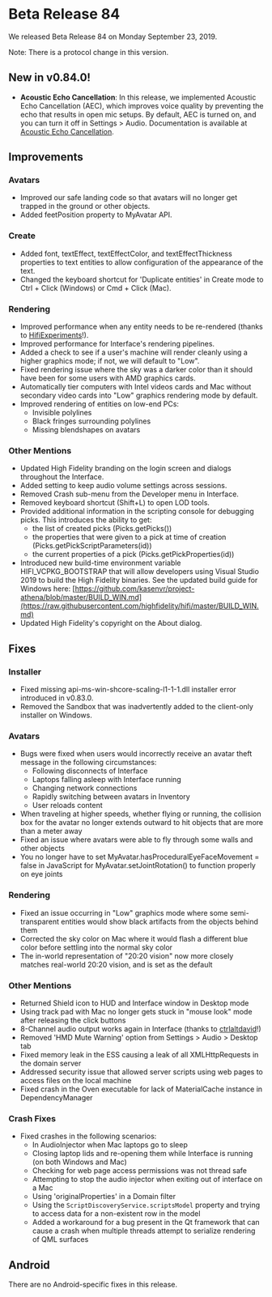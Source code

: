 # Beta Release 84

We released Beta Release 84 on Monday September 23, 2019.

Note: There is a protocol change in this version.

## New in v0.84.0!

* **Acoustic Echo Cancellation**: In this release, we implemented Acoustic Echo Cancellation (AEC), which improves voice quality by preventing the echo that results in open mic setups. By default, AEC is turned on, and you can turn it off in Settings > Audio. Documentation is available at [Acoustic Echo Cancellation](https://docs.highfidelity.com/en/rc84/explore/get-started/adjust-settings.html#id1).
    
## Improvements

### Avatars

* Improved our safe landing code so that avatars will no longer get trapped in the ground or other objects.
* Added feetPosition property to MyAvatar API.

### Create

* Added font, textEffect, textEffectColor, and textEffectThickness properties to text entities to allow configuration of the appearance of the text. 
* Changed the keyboard shortcut for 'Duplicate entities' in Create mode to Ctrl + Click (Windows) or Cmd + Click (Mac).

### Rendering

* Improved performance when any entity needs to be re-rendered (thanks to [HifiExperiments](https://github.com/HifiExperiments)!).
* Improved performance for Interface's rendering pipelines.
* Added a check to see if a user's machine will render cleanly using a higher graphics mode; if not, we will default to "Low".
* Fixed rendering issue where the sky was a darker color than it should have been for some users with AMD graphics cards.
* Automatically tier computers with Intel videos cards and Mac without secondary video cards into "Low" graphics rendering mode by default.
* Improved rendering of entities on low-end PCs:
    * Invisible polylines
    * Black fringes surrounding polylines
    * Missing blendshapes on avatars

### Other Mentions

* Updated High Fidelity branding on the login screen and dialogs throughout the Interface.
* Added setting to keep audio volume settings across sessions.
* Removed Crash sub-menu from the Developer menu in Interface.
* Removed keyboard shortcut (Shift+L) to open LOD tools.
* Provided additional information in the scripting console for debugging picks. This introduces the ability to get:
    * the list of created picks (Picks.getPicks())
    * the properties that were given to a pick at time of creation (Picks.getPickScriptParameters(id))
    * the current properties of a pick (Picks.getPickProperties(id))
* Introduced new build-time environment variable HIFI_VCPKG_BOOTSTRAP that will allow developers using Visual Studio 2019 to build the High Fidelity binaries. See the updated build guide for Windows here: [https://github.com/kasenvr/project-athena/blob/master/BUILD_WIN.md](https://raw.githubusercontent.com/highfidelity/hifi/master/BUILD_WIN.md)
* Updated High Fidelity's copyright on the About dialog.

## Fixes

### Installer

* Fixed missing api-ms-win-shcore-scaling-l1-1-1.dll installer error introduced in v0.83.0.
* Removed the Sandbox that was inadvertently added to the client-only installer on Windows.

### Avatars 

* Bugs were fixed when users would incorrectly receive an avatar theft message in the following circumstances:
    * Following disconnects of Interface
    * Laptops falling asleep with Interface running
    * Changing network connections
    * Rapidly switching between avatars in Inventory
    * User reloads content
* When traveling at higher speeds, whether flying or running, the collision box for the avatar no longer extends outward to hit objects that are more than a meter away
* Fixed an issue where avatars were able to fly through some walls and other objects
* You no longer have to set MyAvatar.hasProceduralEyeFaceMovement = false in JavaScript for MyAvatar.setJointRotation() to function properly on eye joints

### Rendering

* Fixed an issue occurring in "Low" graphics mode where some semi-transparent entities would show black artifacts from the objects behind them
* Corrected the sky color on Mac where it would flash a different blue color before settling into the normal sky color
* The in-world representation of "20:20 vision" now more closely matches real-world 20:20 vision, and is set as the default

### Other Mentions

* Returned Shield icon to HUD and Interface window in Desktop mode
* Using track pad with Mac no longer gets stuck in "mouse look" mode after releasing the click buttons
* 8-Channel audio output works again in Interface (thanks to [ctrlaltdavid](https://github.com/ctrlaltdavid)!)
* Removed 'HMD Mute Warning' option from Settings > Audio > Desktop tab
* Fixed memory leak in the ESS causing a leak of all XMLHttpRequests in the domain server
* Addressed security issue that allowed server scripts using web pages to access files on the local machine
* Fixed crash in the Oven executable for lack of MaterialCache instance in DependencyManager

### Crash Fixes

* Fixed crashes in the following scenarios: 
    * In AudioInjector when Mac laptops go to sleep 
    * Closing laptop lids and re-opening them while Interface is running (on both Windows and Mac)
    * Checking for web page access permissions was not thread safe
    * Attempting to stop the audio injector when exiting out of interface on a Mac
    * Using 'originalProperties' in a Domain filter
    * Using the `ScriptDiscoveryService.scriptsModel` property and trying to access data for a non-existent row in the model
    * Added a workaround for a bug present in the Qt framework that can cause a crash when multiple threads attempt to serialize rendering of QML surfaces

## Android

There are no Android-specific fixes in this release.